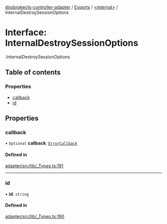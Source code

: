 [@iobroker/js-controller-adapter](../README.md) / [Exports](../modules.md) / [<internal\>](../modules/internal_.md) / InternalDestroySessionOptions

# Interface: InternalDestroySessionOptions

[<internal>](../modules/internal_.md).InternalDestroySessionOptions

## Table of contents

### Properties

- [callback](internal_.InternalDestroySessionOptions.md#callback)
- [id](internal_.InternalDestroySessionOptions.md#id)

## Properties

### callback

• `Optional` **callback**: [`ErrorCallback`](../modules/internal_.md#errorcallback)

#### Defined in

[adapter/src/lib/_Types.ts:191](https://github.com/ioBroker/ioBroker.js-controller/blob/8aaeaa08/packages/adapter/src/lib/_Types.ts#L191)

___

### id

• **id**: `string`

#### Defined in

[adapter/src/lib/_Types.ts:190](https://github.com/ioBroker/ioBroker.js-controller/blob/8aaeaa08/packages/adapter/src/lib/_Types.ts#L190)
